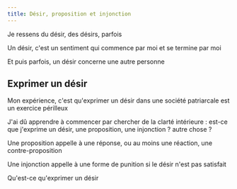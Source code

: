 ```yaml
---
title: Désir, proposition et injonction
---
```


Je ressens du désir, des désirs, parfois

Un désir, c'est un sentiment qui commence par moi et se termine par moi

Et puis parfois, un désir concerne une autre personne


## Exprimer un désir

Mon expérience, c'est qu'exprimer un désir dans une société patriarcale est un exercice périlleux

J'ai dû apprendre à commencer par chercher de la clarté intérieure : est-ce que j'exprime un désir, une proposition, une injonction ? autre chose ?

Une proposition appelle à une réponse, ou au moins une réaction, une contre-proposition

Une injonction appelle à une forme de punition si le désir n'est pas satisfait



Qu'est-ce qu'exprimer un désir